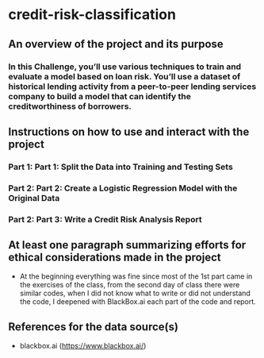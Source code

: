 # credit-risk-classification

## An overview of the project and its purpose
### In this Challenge, you’ll use various techniques to train and evaluate a model based on loan risk. You’ll use a dataset of historical lending activity from a peer-to-peer lending services company to build a model that can identify the creditworthiness of borrowers.

## Instructions on how to use and interact with the project
### Part 1: Part 1: Split the Data into Training and Testing Sets
### Part 2: Part 2: Create a Logistic Regression Model with the Original Data
### Part 2: Part 3: Write a Credit Risk Analysis Report
  
## At least one paragraph summarizing efforts for ethical considerations made in the project
- At the beginning everything was fine since most of the 1st part came in the exercises of the class, from the second day of class there were similar codes, when I did not know what to write or did not understand the code, I deepened with BlackBox.ai each part of the code and report.

## References for the data source(s)
- blackbox.ai (https://www.blackbox.ai/)
